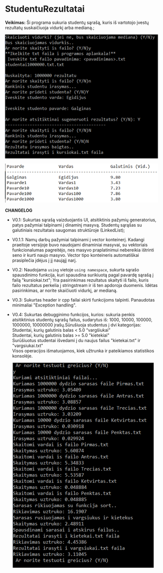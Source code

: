 # StudentuRezultatai

**Veikimas:**
  Ši programa sukuria studentų sąrašą, kuris iš vartotojo įvestų rezultatų suskaičiuoja vidurkį arba medianą.;
  
![](Sample2.png)


![](Sample3.png)

**CHANGELOG**
- V0.1: Sukurtas sąrašą vaizduojantis UI, atsitiktinis pažymių generatorius, patys pažymiai talpinami į dinaminį masyvą. Studentų sąrąšas su galutiniais rezultatais saugomas struktūroje (LinkedList);

- V0.1.1: Namų darbų pažymiai talpinami į vector konteinerį. Kadangi praeitoje versijoje buvo naudojami dinaminiai masyvai, su vektoriais funkcionalumas pagreitėjo, nes masyvo praplatinimui nebereikia ištrinti seno ir kurti naujo masyvo. Vector tipo konteineris automatiškai prasiplečia įdėjus į jį naująjį narį.

- V0.2: Naudojama `using` vietoje `using namespace`, sukurta sąrašo spausdinimo funkcija, kuri spausdina surikiuotą pagal pavardę sąrašą į failą "kursiokai.txt"; Yra pasirinkimas rezultatus skaityti iš failo, kuris failo rezultatus perkelia į stringstream ir iš ten apdoroja duomenis. Idėtas pasirinkimas, ar norite skaičiuoti vidurkį, ar medianą.

- V0.3: Sukurtas header ir cpp failai skirti funkcijoms talpinti. Panaudotas minimaliai "Exception handling".

- V0.4: Sukurtas debugginimo funkcijos, kurios: sukuria penkis atsitiktinius studentų sąrašų failus, sudarytus iš: 1000, 10000, 100000, 1000000, 10000000 įrašų.Sūrušiuoja studentus į dvi kategorijas:  
  Studentai, kurių galutinis balas < 5.0 “vargšiukai”  
  Studentai, kurių galutinis balas >= 5.0 "kietekiai"  
  Surūšiuotus studentai išvedami į du naujus failus "kietekai.txt" ir "vargsiukai.txt"  
  Visos operacijos išmatuojamos, kiek užtrunka ir pateikiamos statistikos konsolėje.  
  
  ![](Sample4.png)
  
